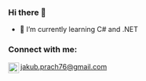 ### Hi there 👋


- 🌱 I’m currently learning C# and .NET


### Connect with me:

<img align="left" alt="jakubprach | E-mail" width="22px" src="https://cdn2.downdetector.com/static/uploads/logo/image21.png"/>jakub.prach76@gmail.com


